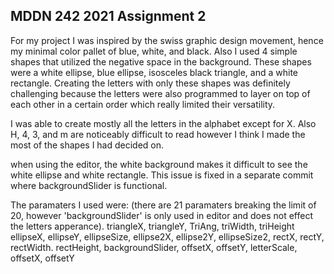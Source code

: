 ## MDDN 242 2021 Assignment 2


For my project I was inspired by the swiss graphic design movement, hence my minimal color pallet of blue, white, and black. Also I used 4 simple shapes that utilized the negative space in the background. These shapes were a white ellipse, blue ellipse, isosceles black triangle, and a white rectangle. Creating the letters with only these shapes was definitely challenging because the letters were also programmed to layer on top of each other in a certain order which really limited their versatility.

I was able to create mostly all the letters in the alphabet except for X. Also H, 4, 3, and m are noticeably difficult to read however I think I made the most of the shapes I had decided on.

when using the editor, the white background makes it difficult to see the white ellipse and white rectangle. This issue is fixed in a separate commit where backgroundSlider is functional.


The paramaters I used were:
(there are 21 paramaters breaking the limit of 20, however 'backgroundSlider' is only used in editor and does not effect the letters apperance).
triangleX,
triangleY,
TriAng,
triWidth,
triHeight
ellipseX,
ellipseY,
ellipseSize,
ellipse2X,
ellipse2Y,
ellipseSize2,
rectX,
rectY,
rectWidth.
rectHeight,
backgroundSlider,
offsetX,
offsetY,
letterScale,
offsetX,
offsetY
